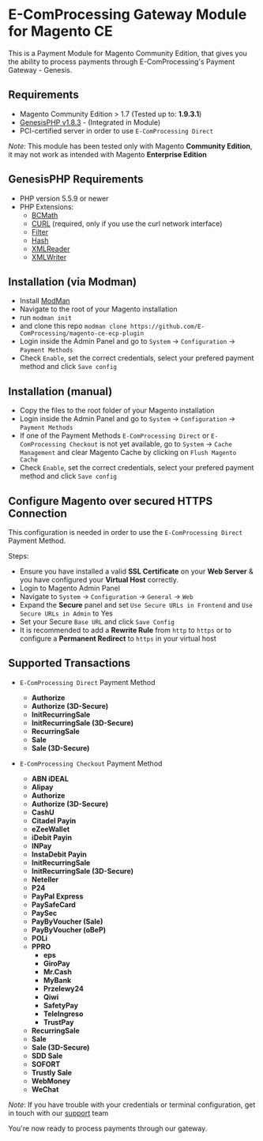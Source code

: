 E-ComProcessing Gateway Module for Magento CE
=============================

This is a Payment Module for Magento Community Edition, that gives you the ability to process payments through E-ComProcessing's Payment Gateway - Genesis.

Requirements
------------

* Magento Community Edition > 1.7 (Tested up to: __1.9.3.1__)
* [GenesisPHP v1.8.3](https://github.com/GenesisGateway/genesis_php/releases/tag/1.8.3) - (Integrated in Module)
* PCI-certified server in order to use ```E-ComProcessing Direct```

*Note:* This module has been tested only with Magento __Community Edition__, it may not work
as intended with Magento __Enterprise Edition__

GenesisPHP Requirements
------------

* PHP version 5.5.9 or newer
* PHP Extensions:
    * [BCMath](https://php.net/bcmath)
    * [CURL](https://php.net/curl) (required, only if you use the curl network interface)
    * [Filter](https://php.net/filter)
    * [Hash](https://php.net/hash)
    * [XMLReader](https://php.net/xmlreader)
    * [XMLWriter](https://php.net/xmlwriter)

Installation (via Modman)
------------

* Install [ModMan]
* Navigate to the root of your Magento installation
* run ```modman init```
* and clone this repo ```modman clone https://github.com/E-ComProcessing/magento-ce-ecp-plugin```
* Login inside the Admin Panel and go to ```System``` -> ```Configuration``` -> ```Payment Methods```
* Check ```Enable```, set the correct credentials, select your prefered payment method and click ```Save config```

Installation (manual)
------------

* Copy the files to the root folder of your Magento installation
* Login inside the Admin Panel and go to ```System``` -> ```Configuration``` -> ```Payment Methods```
* If one of the Payment Methods ```E-ComProcessing Direct``` or ```E-ComProcessing Checkout``` is not yet available, 
  go to  ```System``` -> ```Cache Management``` and clear Magento Cache by clicking on ```Flush Magento Cache```
* Check ```Enable```, set the correct credentials, select your prefered payment method and click ```Save config```

Configure Magento over secured HTTPS Connection
---------------------
This configuration is needed in order to use the ```E-ComProcessing Direct``` Payment Method.

Steps:
* Ensure you have installed a valid __SSL Certificate__ on your __Web Server__ & you have configured your __Virtual Host__ correctly.
* Login to Magento Admin Panel
* Navigate to ```System``` -> ```Configuration``` -> ```General``` -> ```Web```
* Expand the __Secure__ panel and set ```Use Secure URLs in Frontend``` and ```Use Secure URLs in Admin``` to Yes
* Set your Secure ```Base URL``` and click ```Save Config```
* It is recommended to add a __Rewrite Rule__ from ```http``` to ```https``` or to configure a __Permanent Redirect__ to ```https``` in your virtual host

Supported Transactions
---------------------
* ```E-ComProcessing Direct``` Payment Method
	* __Authorize__
	* __Authorize (3D-Secure)__
	* __InitRecurringSale__
	* __InitRecurringSale (3D-Secure)__
	* __RecurringSale__
	* __Sale__
	* __Sale (3D-Secure)__

* ```E-ComProcessing Checkout``` Payment Method
    * __ABN iDEAL__
    * __Alipay__
    * __Authorize__
    * __Authorize (3D-Secure)__
    * __CashU__
    * __Citadel Payin__
    * __eZeeWallet__
    * __iDebit Payin__
    * __INPay__
    * __InstaDebit Payin__
    * __InitRecurringSale__
	* __InitRecurringSale (3D-Secure)__
    * __Neteller__
    * __P24__
    * __PayPal Express__
    * __PaySafeCard__
    * __PaySec__
    * __PayByVoucher (Sale)__
    * __PayByVoucher (oBeP)__
    * __POLi__
    * __PPRO__
    	* __eps__
    	* __GiroPay__
    	* __Mr.Cash__
    	* __MyBank__
    	* __Przelewy24__
    	* __Qiwi__
    	* __SafetyPay__
    	* __TeleIngreso__
    	* __TrustPay__
    * __RecurringSale__
    * __Sale__
    * __Sale (3D-Secure)__
    * __SDD Sale__
    * __SOFORT__
    * __Trustly Sale__
    * __WebMoney__
    * __WeChat__
    
_Note_: If you have trouble with your credentials or terminal configuration, get in touch with our [support] team

You're now ready to process payments through our gateway.

[ModMan]: https://github.com/colinmollenhour/modman
[support]: mailto:Tech-Support@e-comprocessing.net
